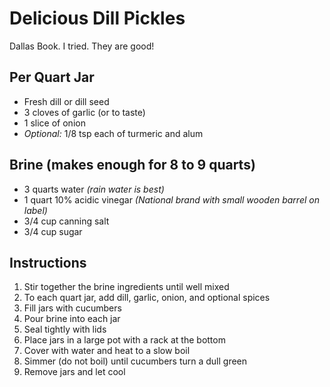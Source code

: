 # Delicious Dill Pickles

Dallas Book. I tried. They are good!

## Per Quart Jar

- Fresh dill or dill seed
- 3 cloves of garlic (or to taste)
- 1 slice of onion
- _Optional:_ 1/8 tsp each of turmeric and alum

## Brine (makes enough for 8 to 9 quarts)

- 3 quarts water _(rain water is best)_
- 1 quart 10% acidic vinegar _(National brand with small wooden barrel on label)_
- 3/4 cup canning salt
- 3/4 cup sugar

## Instructions

1. Stir together the brine ingredients until well mixed
2. To each quart jar, add dill, garlic, onion, and optional spices
3. Fill jars with cucumbers
4. Pour brine into each jar
5. Seal tightly with lids
6. Place jars in a large pot with a rack at the bottom
7. Cover with water and heat to a slow boil
8. Simmer (do not boil) until cucumbers turn a dull green
9. Remove jars and let cool
